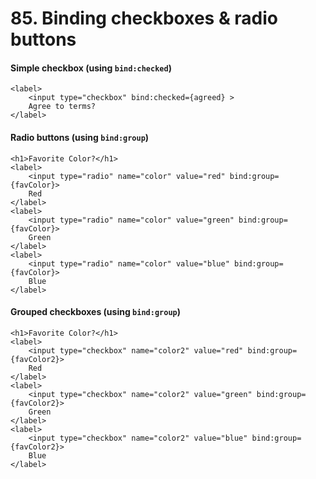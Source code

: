 # 85. Binding checkboxes & radio buttons

#### Simple checkbox (using `bind:checked`)
```svelte
<label>
	<input type="checkbox" bind:checked={agreed} >
	Agree to terms?
</label>
```

#### Radio buttons (using `bind:group`)
```svelte
<h1>Favorite Color?</h1>
<label>
	<input type="radio" name="color" value="red" bind:group={favColor}>
	Red
</label>
<label>
	<input type="radio" name="color" value="green" bind:group={favColor}>
	Green
</label>
<label>
	<input type="radio" name="color" value="blue" bind:group={favColor}>
	Blue
</label>
```

#### Grouped checkboxes (using `bind:group`)
```svelte
<h1>Favorite Color?</h1>
<label>
	<input type="checkbox" name="color2" value="red" bind:group={favColor2}>
	Red
</label>
<label>
	<input type="checkbox" name="color2" value="green" bind:group={favColor2}>
	Green
</label>
<label>
	<input type="checkbox" name="color2" value="blue" bind:group={favColor2}>
	Blue
</label>
```
